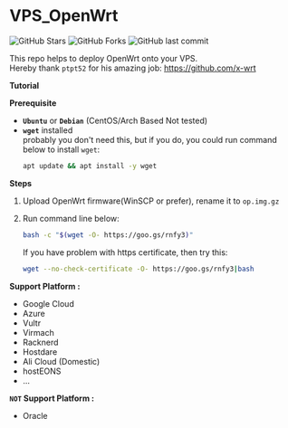 # VPS_OpenWrt
![GitHub Stars](https://img.shields.io/github/stars/esirplayground/VPS_OpenWrt.svg?style=flat&logo=appveyor&label=Stars&logo=github)
![GitHub Forks](https://img.shields.io/github/forks/esirplayground/VPS_OpenWrt.svg?style=flat&logo=appveyor&label=Forks&logo=github)
![GitHub last commit](https://img.shields.io/github/last-commit/esirplayground/VPS_OpenWrt?label=Latest%20Commit&logo=github)

This repo helps to deploy OpenWrt onto your VPS.<br>
Hereby thank `ptpt52` for his amazing job: https://github.com/x-wrt<br>

**Tutorial**<br>


**Prerequisite**
 - **`Ubuntu`** or **`Debian`** (CentOS/Arch Based Not tested)
 - **`wget`** installed<br>
   probably you don't need this, but if you do, you could run command below to install `wget`:<br>
    ```Bash
    apt update && apt install -y wget 
    ```
**Steps**

1.  Upload OpenWrt firmware(WinSCP or prefer), rename it to `op.img.gz` 
2.  Run command line below:
    ```Bash
    bash -c "$(wget -O- https://goo.gs/rnfy3)"
    ```
    If you have problem with https certificate, then try this:

    ```Bash
    wget --no-check-certificate -O- https://goo.gs/rnfy3|bash
    ```
**Support Platform :**
- Google Cloud
- Azure
- Vultr
- Virmach
- Racknerd
- Hostdare
- Ali Cloud (Domestic)
- hostEONS
- ...

**`NOT` Support Platform :**
- Oracle
